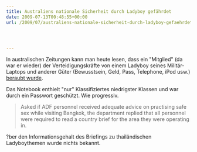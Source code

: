 ```yaml
---
title: Australiens nationale Sicherheit durch Ladyboy gefährdet
date: 2009-07-13T00:48:55+00:00
url: /2009/07/australiens-nationale-sicherheit-durch-ladyboy-gefaehrdet/




---
```

In australischen Zeitungen kann man heute lesen, dass ein "Mitglied" (da war er wieder) der Verteidigungskräfte von einem Ladyboy seines Militär-Laptops und anderer Güter (Bewusstsein, Geld, Pass, Telephone, iPod usw.) [beraubt wurde][1].

Das Notebook enthielt "nur" Klassifiziertes niedrigster Klassen und war durch ein Passwort geschützt. Wie progressiv.

> Asked if <span class="caps">ADF</span> personnel received adequate advice on practising safe sex while visiting Bangkok, the department replied that all personnel were required to read a country brief for the area they were operating in.

?ber den Informationsgehalt des Briefings zu thailändischen Ladyboythemen wurde nichts bekannt.

 [1]: http://www.theaustralian.news.com.au/story/0,25197,25763444-5013404,00.html
